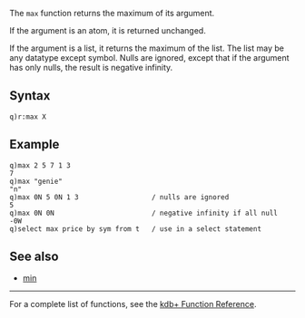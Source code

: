 The `max` function returns the maximum of its argument.

If the argument is an atom, it is returned unchanged.

If the argument is a list, it returns the maximum of the list. The list may be any datatype except symbol. Nulls are ignored, except that if the argument has only nulls, the result is negative infinity.

Syntax
------

    q)r:max X

Example
-------

    q)max 2 5 7 1 3
    7
    q)max "genie"
    "n"
    q)max 0N 5 0N 1 3                  / nulls are ignored
    5
    q)max 0N 0N                        / negative infinity if all null
    -0W
    q)select max price by sym from t   / use in a select statement

See also
--------

-   [min](Reference/min "wikilink")

------------------------------------------------------------------------

For a complete list of functions, see the [kdb+ Function Reference](Reference "wikilink").
